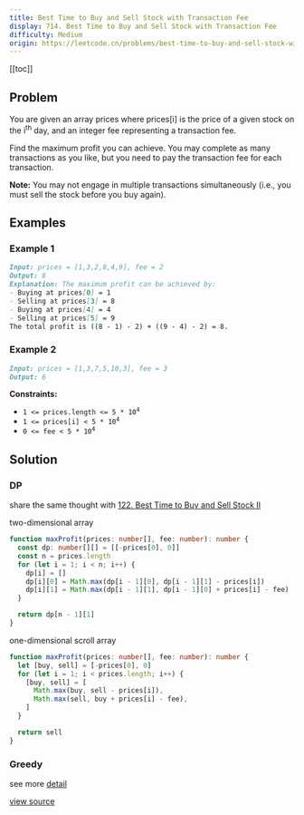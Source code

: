 ```yaml
---
title: Best Time to Buy and Sell Stock with Transaction Fee
display: 714. Best Time to Buy and Sell Stock with Transaction Fee
difficulty: Medium
origin: https://leetcode.cn/problems/best-time-to-buy-and-sell-stock-with-transaction-fee
---
```


[[toc]]

## Problem

You are given an array prices where prices[i] is the price of a given stock on the i<sup>th</sup> day, and an integer fee representing a transaction fee.

Find the maximum profit you can achieve. You may complete as many transactions as you like, but you need to pay the transaction fee for each transaction.

**Note:** You may not engage in multiple transactions simultaneously (i.e., you must sell the stock before you buy again).

## Examples

### Example 1

```md
Input: prices = [1,3,2,8,4,9], fee = 2
Output: 8
Explanation: The maximum profit can be achieved by:
- Buying at prices[0] = 1
- Selling at prices[3] = 8
- Buying at prices[4] = 4
- Selling at prices[5] = 9
The total profit is ((8 - 1) - 2) + ((9 - 4) - 2) = 8.
```

### Example 2

```md
Input: prices = [1,3,7,5,10,3], fee = 3
Output: 6
```

**Constraints:**

- <code>1 <= prices.length <= 5 * 10<sup>4</sup></code>
- <code>1 <= prices[i] < 5 * 10<sup>4</sup></code>
- <code>0 <= fee < 5 * 10<sup>4</sup></code>

## Solution

### DP

share the same thought with [122. Best Time to Buy and Sell Stock II](/algorithms/dynamic-programming/122)

two-dimensional array

```ts
function maxProfit(prices: number[], fee: number): number {
  const dp: number[][] = [[-prices[0], 0]]
  const n = prices.length
  for (let i = 1; i < n; i++) {
    dp[i] = []
    dp[i][0] = Math.max(dp[i - 1][0], dp[i - 1][1] - prices[i])
    dp[i][1] = Math.max(dp[i - 1][1], dp[i - 1][0] + prices[i] - fee)
  }

  return dp[n - 1][1]
}
```

one-dimensional scroll array

```ts
function maxProfit(prices: number[], fee: number): number {
  let [buy, sell] = [-prices[0], 0]
  for (let i = 1; i < prices.length; i++) {
    [buy, sell] = [
      Math.max(buy, sell - prices[i]),
      Math.max(sell, buy + prices[i] - fee),
    ]
  }

  return sell
}
```

### Greedy

see more [detail](/algorithms/greedy/714)

[view source](https://leetcode.cn/problems/best-time-to-buy-and-sell-stock-with-transaction-fee)
